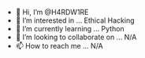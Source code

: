 - 👋 Hi, I’m @H4RDW1RE
- 👀 I’m interested in ... Ethical Hacking
- 🌱 I’m currently learning ... Python
- 💞️ I’m looking to collaborate on ... N/A
- 📫 How to reach me ... N/A

<!---
H4RDW1RE/H4RDW1RE is a ✨ special ✨ repository because its `README.md` (this file) appears on your GitHub profile.
You can click the Preview link to take a look at your changes.
--->
